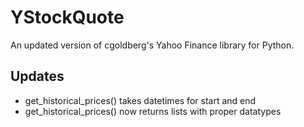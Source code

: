 YStockQuote
===========

An updated version of cgoldberg's Yahoo Finance library for Python. 

Updates
-------

* get_historical_prices() takes datetimes for start and end
* get_historical_prices() now returns lists with proper datatypes